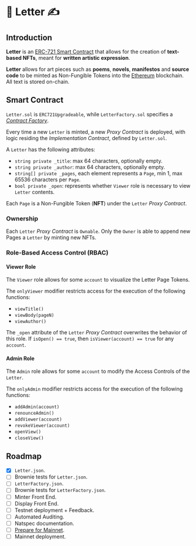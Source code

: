 # 📜 Letter ✍️

## Introduction

**Letter** is an [ERC-721 Smart Contract](http://erc721.org/) that allows for the creation of **text-based NFTs**, meant for **written artistic expression**.

**Letter** allows for art pieces such as **poems**, **novels**, **manifestos** and **source code** to be minted as Non-Fungible Tokens into the [Ethereum](https://ethereum.org/en/) blockchain. All text is stored on-chain.

## Smart Contract

`Letter.sol` is `ERC721Upgradeable`, while `LetterFactory.sol` specifies a *[Contract Factory](https://docs.openzeppelin.com/contracts/4.x/api/proxy)*.

Every time a new `Letter` is minted, a new *Proxy Contract* is deployed, with logic residing the *Implementation Contract*, defined by `Letter.sol`.

A `Letter` has the following attributes:
- `string private _title`: max 64 characters, optionally empty.
- `string private _author`: max 64 characters, optionally empty.
- `string[] private _pages`, each element represents a `Page`, min 1, max 65536 characters per `Page`.
- `bool private _open`: represents whether `Viewer` role is necessary to view `Letter` contents.

Each `Page` is a Non-Fungible Token (**NFT**) under the `Letter` *Proxy Contract*.

### Ownership

Each `Letter` *Proxy Contract* is `Ownable`. Only the `Owner` is able to append new Pages a `Letter` by minting new NFTs.

### Role-Based Access Control (RBAC)

#### Viewer Role

The `Viewer` role allows for some `account` to visualize the Letter Page Tokens.

The `onlyViewer` modifier restricts access for the execution of the following functions:
- `viewTitle()`
- `viewBody(pageN)`
- `viewAuthor()`

The `_open` attribute of the `Letter` *Proxy Contract* overwrites the behavior of this role. If `isOpen() == true`, then `isViewer(account) == true` for any `account`.

#### Admin Role

The `Admin` role allows for some `account` to modify the Access Controls of the `Letter`.

The `onlyAdmin` modifier restricts access for the execution of the following functions:
- `addAdmin(account)`
- `renounceAdmin()`
- `addViewer(account)`
- `revokeViewer(account)`
- `openView()`
- `closeView()`

## Roadmap

- [x] `Letter.json`.
- [ ] Brownie tests for `Letter.json`.
- [ ] `LetterFactory.json`.
- [ ] Brownie tests for `LetterFactory.json`.
- [ ] Minter Front End.
- [ ] Display Front End.
- [ ] Testnet deployment + Feedback.
- [ ] Automated Auditing.
- [ ] Natspec documentation.
- [ ] [Prepare for Mainnet](https://docs.openzeppelin.com/learn/preparing-for-mainnet).
- [ ] Mainnet deployment.